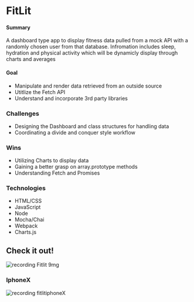 
# FitLit

#### Summary
A dashboard type app to display fitness data pulled from a mock API with a randomly chosen user from that database. Infromation includes sleep, hydration and physical activity which will be dynamicly display through charts and averages

#### Goal

- Manipulate and render data retrieved from an outside source
- Utitlize the Fetch API 
- Understand and incorporate 3rd party libraries

### Challenges

- Designing the Dashboard and class structures for handling data
- Coordinating a divide and conquer style workflow

### Wins

- Utilizing Charts to display data
- Gaining a better grasp on array.prototype methods
- Understanding Fetch and Promises

### Technologies

- HTML/CSS
- JavaScript
- Node
- Mocha/Chai
- Webpack
- Charts.js

## Check it out!

![recording Fitlit 9mg](https://user-images.githubusercontent.com/82066350/126408253-05bc6f75-b8ca-4832-b956-15aff3288413.gif)

### IphoneX
![recording fitlitiphoneX](https://user-images.githubusercontent.com/82066350/126408664-a86bd725-5246-4823-abbe-a01607c73cbb.gif)
